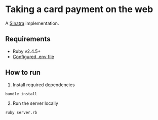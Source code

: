 # Taking a card payment on the web

A [Sinatra](http://sinatrarb.com/) implementation.

## Requirements
* Ruby v2.4.5+
* [Configured .env file](../README.md)

## How to run

1. Install required dependencies
```
bundle install
```

2. Run the server locally
```
ruby server.rb
```